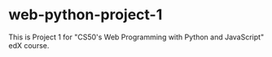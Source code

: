 # web-python-project-1
This is Project 1 for "CS50's Web Programming with Python and JavaScript" edX course.
